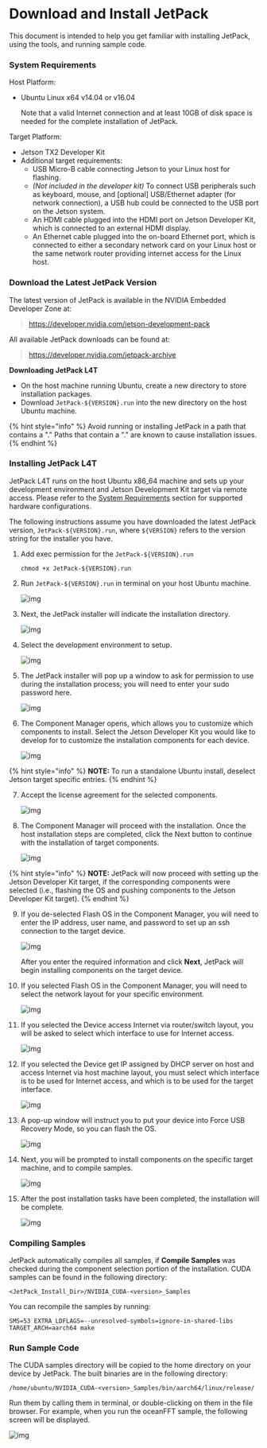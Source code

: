 # Download and Install JetPack

This document is intended to help you get familiar with installing JetPack, using the tools, and running sample code.

### System Requirements

Host Platform:

- Ubuntu Linux x64 v14.04 or v16.04

  Note that a valid Internet connection and at least 10GB of disk space is needed for the complete installation of JetPack.

Target Platform:

- Jetson TX2 Developer Kit
- Additional target requirements: 
  - USB Micro-B cable connecting Jetson to your Linux host for flashing.
  - *(Not included in the developer kit)* To connect USB peripherals such as keyboard, mouse, and [optional] USB/Ethernet adapter (for network connection), a USB hub could be connected to the USB port on the Jetson system.
  - An HDMI cable plugged into the HDMI port on Jetson Developer Kit, which is connected to an external HDMI display.
  - An Ethernet cable plugged into the on-board Ethernet port, which is connected to either a secondary network card on your Linux host or the same network router providing internet access for the Linux host.

### Download the Latest JetPack Version

The latest version of JetPack is available in the NVIDIA Embedded Developer Zone at: 

> https://developer.nvidia.com/jetson-development-pack

All available JetPack downloads can be found at:

> https://developer.nvidia.com/jetpack-archive

**Downloading JetPack L4T**

- On the host machine running Ubuntu, create a new directory to store installation packages.
- Download `JetPack-${VERSION}.run` into the new directory on the host Ubuntu machine.

{% hint style="info" %} Avoid running or installing JetPack in a path that contains a "." Paths that contain a "." are known to cause installation issues. {% endhint %} 

### Installing JetPack L4T

JetPack L4T runs on the host Ubuntu x86_64 machine and sets up your development environment and Jetson Development Kit target via remote access. Please refer to the [System Requirements](https://docs.nvidia.com/jetpack-l4t/content/developertools/mobile/jetpack/l4t/3.2rc/jetpack_l4t_install.htm?tocpath=_____3#System_Requirements) section for supported hardware configurations.

The following instructions assume you have downloaded the latest JetPack version, `JetPack-${VERSION}.run`, where `${VERSION}` refers to the version string for the installer you have.

1. Add exec permission for the ```JetPack-${VERSION}.run```
   ```
   chmod +x JetPack-${VERSION}.run
   ```

2. Run ```JetPack-${VERSION}.run``` in terminal on your host Ubuntu machine.
   
   ![img](https://docs.nvidia.com/jetpack-l4t/content/developertools/mobile/jetpack/images/jetpack_l4t_install.006_600x441.png)
   
3. Next, the JetPack installer will indicate the installation directory.

   ![img](https://docs.nvidia.com/jetpack-l4t/content/developertools/mobile/jetpack/images/jetpack_l4t_directory.006_600x441.png)

4. Select the development environment to setup.

   ![img](https://docs.nvidia.com/jetpack-l4t/content/developertools/mobile/jetpack/images/jetpack_l4t_dev_environment_tx2_only.001_600x441.png)

   

5. The JetPack installer will pop up a window to ask for permission to use during the installation process; you will need to enter your sudo password here.


      ![img](https://docs.nvidia.com/jetpack-l4t/content/developertools/mobile/jetpack/images/jetpack_l4t_sudo_pw.001_450x210.png)

6. The Component Manager opens, which allows you to customize which components to install. Select the Jetson Developer Kit you would like to develop for to customize the installation components for each device.

   ![img](https://docs.nvidia.com/jetpack-l4t/content/developertools/mobile/jetpack/images/jetpack_l4t_component_mgr.009_600x524.png)

{% hint style="info" %} **NOTE:** To run a standalone Ubuntu install, deselect Jetson target specific entries. {% endhint %}  

7. Accept the license agreement for the selected components.

   ![img](https://docs.nvidia.com/jetpack-l4t/content/developertools/mobile/jetpack/images/jetpack_l4t_license.004_500x455.png)

8. The Component Manager will proceed with the installation. Once the host installation steps are completed, click the Next button to continue with the installation of target components.

   ![img](https://docs.nvidia.com/jetpack-l4t/content/developertools/mobile/jetpack/images/jetpack_l4t_begin_target_install.004_600x441.png)

{% hint style="info" %} **NOTE:** JetPack will now proceed with setting up the Jetson Developer Kit target, if the corresponding components were selected (i.e., flashing the OS and pushing components to the Jetson Developer Kit target). {% endhint %}  

9. If you de-selected Flash OS in the Component Manager, you will need to enter the IP address, user name, and password to set up an ssh connection to the target device.

   ![img](https://docs.nvidia.com/jetpack-l4t/content/developertools/mobile/jetpack/images/jetpack_l4t_device_info.007_600x441.png)

   After you enter the required information and click **Next**, JetPack will begin installing components on the target device.

10. If you selected Flash OS in the Component Manager, you will need to select the network layout for your specific environment.

    ![img](https://docs.nvidia.com/jetpack-l4t/content/developertools/mobile/jetpack/images/jetpack_l4t_network_layout.008_600x441.png)

11. If you selected the Device access Internet via router/switch layout, you will be asked to select which interface to use for Internet access.

    ![img](https://docs.nvidia.com/jetpack-l4t/content/developertools/mobile/jetpack/images/jetpack_l4t_network_interface.007_600x441.png)

12. If you selected the Device get IP assigned by DHCP server on host and access Internet via host machine layout, you must select which interface is to be used for Internet access, and which is to be used for the target interface.

    ![img](https://docs.nvidia.com/jetpack-l4t/content/developertools/mobile/jetpack/images/jetpack_l4t_network_selection.005_600x441.png)

13. A pop-up window will instruct you to put your device into Force USB Recovery Mode, so you can flash the OS.

    ![img](https://docs.nvidia.com/jetpack-l4t/content/developertools/mobile/jetpack/images/jetpack_l4t_force_recovery_mode.001_600x364.png)

14. Next, you will be prompted to install components on the specific target machine, and to compile samples.

    ![img](https://docs.nvidia.com/jetpack-l4t/content/developertools/mobile/jetpack/images/jetpack_l4t_post_install.007_600x441.png)

15. After the post installation tasks have been completed, the installation will be complete.

    ![img](https://docs.nvidia.com/jetpack-l4t/content/developertools/mobile/jetpack/images/jetpack_l4t_install_complete.006_600x441.png)


### Compiling Samples

JetPack automatically compiles all samples, if **Compile Samples** was checked during the component selection portion of the installation. CUDA samples can be found in the following directory:

 ```
 <JetPack_Install_Dir>/NVIDIA_CUDA-<version>_Samples
 ```

You can recompile the samples by running:

 ```
SMS=53 EXTRA_LDFLAGS=--unresolved-symbols=ignore-in-shared-libs TARGET_ARCH=aarch64 make
 ```

### Run Sample Code

The CUDA samples directory will be copied to the home directory on your device by JetPack. The built binaries are in the following directory:

```
/home/ubuntu/NVIDIA_CUDA-<version>_Samples/bin/aarch64/linux/release/
```

Run them by calling them in terminal, or double-clicking on them in the file browser. For example, when you run the oceanFFT sample, the following screen will be displayed.

![img](https://docs.nvidia.com/jetpack-l4t/content/developertools/mobile/jetpack/images/jetpack_cuda_fft_ocean_simulation.001_500x527.png)